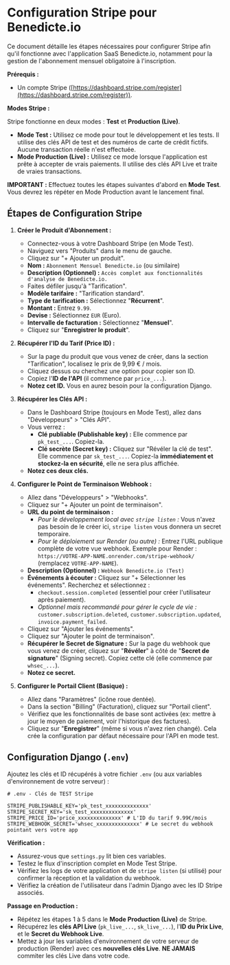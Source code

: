 # Configuration Stripe pour Benedicte.io

Ce document détaille les étapes nécessaires pour configurer Stripe afin qu'il fonctionne avec l'application SaaS Benedicte.io, notamment pour la gestion de l'abonnement mensuel obligatoire à l'inscription.

**Prérequis :**

*   Un compte Stripe ([https://dashboard.stripe.com/register](https://dashboard.stripe.com/register)).

**Modes Stripe :**

Stripe fonctionne en deux modes : **Test** et **Production (Live)**.

*   **Mode Test :** Utilisez ce mode pour tout le développement et les tests. Il utilise des clés API de test et des numéros de carte de crédit fictifs. Aucune transaction réelle n'est effectuée.
*   **Mode Production (Live) :** Utilisez ce mode lorsque l'application est prête à accepter de vrais paiements. Il utilise des clés API Live et traite de vraies transactions.

**IMPORTANT :** Effectuez toutes les étapes suivantes d'abord en **Mode Test**. Vous devrez les répéter en Mode Production avant le lancement final.

## Étapes de Configuration Stripe

1.  **Créer le Produit d'Abonnement :**
    *   Connectez-vous à votre Dashboard Stripe (en Mode Test).
    *   Naviguez vers "Produits" dans le menu de gauche.
    *   Cliquez sur "+ Ajouter un produit".
    *   **Nom :** `Abonnement Mensuel Benedicte.io` (ou similaire)
    *   **Description (Optionnel) :** `Accès complet aux fonctionnalités d'analyse de Benedicte.io.`
    *   Faites défiler jusqu'à "Tarification".
    *   **Modèle tarifaire :** "Tarification standard".
    *   **Type de tarification :** Sélectionnez "**Récurrent**".
    *   **Montant :** Entrez `9.99`.
    *   **Devise :** Sélectionnez `EUR` (Euro).
    *   **Intervalle de facturation :** Sélectionnez "**Mensuel**".
    *   Cliquez sur "**Enregistrer le produit**".

2.  **Récupérer l'ID du Tarif (Price ID) :**
    *   Sur la page du produit que vous venez de créer, dans la section "Tarification", localisez le prix de 9,99 € / mois.
    *   Cliquez dessus ou cherchez une option pour copier son ID.
    *   Copiez l'**ID de l'API** (il commence par `price_...`).
    *   **Notez cet ID.** Vous en aurez besoin pour la configuration Django.

3.  **Récupérer les Clés API :**
    *   Dans le Dashboard Stripe (toujours en Mode Test), allez dans "Développeurs" > "Clés API".
    *   Vous verrez :
        *   **Clé publiable (Publishable key) :** Elle commence par `pk_test_...`. Copiez-la.
        *   **Clé secrète (Secret key) :** Cliquez sur "Révéler la clé de test". Elle commence par `sk_test_...`. Copiez-la **immédiatement et stockez-la en sécurité**, elle ne sera plus affichée.
    *   **Notez ces deux clés.**

4.  **Configurer le Point de Terminaison Webhook :**
    *   Allez dans "Développeurs" > "Webhooks".
    *   Cliquez sur "+ Ajouter un point de terminaison".
    *   **URL du point de terminaison :**
        *   *Pour le développement local avec `stripe listen` :* Vous n'avez pas besoin de le créer ici, `stripe listen` vous donnera un secret temporaire.
        *   *Pour le déploiement sur Render (ou autre) :* Entrez l'URL publique complète de votre vue webhook. Exemple pour Render : `https://VOTRE-APP-NAME.onrender.com/stripe-webhook/` (remplacez `VOTRE-APP-NAME`).
    *   **Description (Optionnel) :** `Webhook Benedicte.io (Test)`
    *   **Événements à écouter :** Cliquez sur "+ Sélectionner les événements". Recherchez et sélectionnez :
        *   `checkout.session.completed` (essentiel pour créer l'utilisateur après paiement).
        *   *Optionnel mais recommandé pour gérer le cycle de vie :* `customer.subscription.deleted`, `customer.subscription.updated`, `invoice.payment_failed`.
    *   Cliquez sur "Ajouter les événements".
    *   Cliquez sur "Ajouter le point de terminaison".
    *   **Récupérer le Secret de Signature :** Sur la page du webhook que vous venez de créer, cliquez sur "**Révéler**" à côté de "**Secret de signature**" (Signing secret). Copiez cette clé (elle commence par `whsec_...`).
    *   **Notez ce secret.**

5.  **Configurer le Portail Client (Basique) :**
    *   Allez dans "Paramètres" (icône roue dentée).
    *   Dans la section "Billing" (Facturation), cliquez sur "Portail client".
    *   Vérifiez que les fonctionnalités de base sont activées (ex: mettre à jour le moyen de paiement, voir l'historique des factures).
    *   Cliquez sur "**Enregistrer**" (même si vous n'avez rien changé). Cela crée la configuration par défaut nécessaire pour l'API en mode test.

## Configuration Django (`.env`)

Ajoutez les clés et ID récupérés à votre fichier `.env` (ou aux variables d'environnement de votre serveur) :

```dotenv
# .env - Clés de TEST Stripe

STRIPE_PUBLISHABLE_KEY='pk_test_xxxxxxxxxxxxxx'
STRIPE_SECRET_KEY='sk_test_xxxxxxxxxxxxxx'
STRIPE_PRICE_ID='price_xxxxxxxxxxxxxx' # L'ID du tarif 9.99€/mois
STRIPE_WEBHOOK_SECRET='whsec_xxxxxxxxxxxxxx' # Le secret du webhook pointant vers votre app
```

**Vérification :**

*   Assurez-vous que `settings.py` lit bien ces variables.
*   Testez le flux d'inscription complet en Mode Test Stripe.
*   Vérifiez les logs de votre application et de `stripe listen` (si utilisé) pour confirmer la réception et la validation du webhook.
*   Vérifiez la création de l'utilisateur dans l'admin Django avec les ID Stripe associés.

**Passage en Production :**

*   Répétez les étapes 1 à 5 dans le **Mode Production (Live)** de Stripe.
*   Récupérez les **clés API Live** (`pk_live_...`, `sk_live_...`), l'**ID du Prix Live**, et le **Secret du Webhook Live**.
*   Mettez à jour les variables d'environnement de votre serveur de production (Render) avec ces **nouvelles clés Live**. **NE JAMAIS** commiter les clés Live dans votre code.
